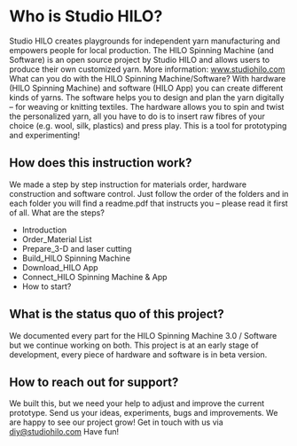 # Who is Studio HILO?

Studio HILO creates playgrounds for independent yarn manufacturing and empowers people for local production. The HILO Spinning Machine (and Software) is an open source project by Studio HILO and allows users to produce their own customized yarn.
More information: www.studiohilo.com
What can you do with the HILO Spinning Machine/Software?
With hardware (HILO Spinning Machine) and software (HILO App) you can create different kinds of yarns. The software helps you to design and plan the yarn digitally – for weaving or knitting textiles. The hardware allows you to spin and twist the personalized yarn, all you have to do is to insert raw fibres of your choice (e.g. wool, silk, plastics) and press play. This is a tool for prototyping and experimenting!

## How does this instruction work?
We made a step by step instruction for materials order, hardware construction and software control. Just follow the order of the folders and in each folder you will find a readme.pdf that instructs you – please read it first of all.
What are the steps?

* Introduction
* Order_Material List
* Prepare_3-D and laser cutting
* Build_HILO Spinning Machine
* Download_HILO App
* Connect_HILO Spinning Machine & App
* How to start?

## What is the status quo of this project?
We documented every part for the HILO Spinning Machine 3.0 / Software but we continue working on both. This project is at an early stage of development, every piece of hardware and software is in beta version.
## How to reach out for support?
We built this, but we need your help to adjust and improve the current prototype. Send us your ideas, experiments, bugs and improvements. We are happy to see our project grow! Get in touch with us via diy@studiohilo.com
Have fun!
